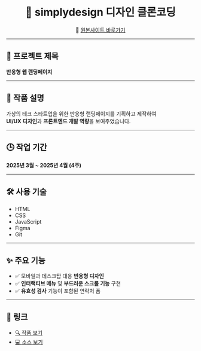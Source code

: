 <h1 align="center">🎨 simplydesign 디자인 클론코딩</h1>

<p align="center">
🔗 <a href="https://simplydesign.kr/">원본사이트 바로가기</a>
</p>

---

## 📌 프로젝트 제목  
**반응형 웹 랜딩페이지**

---

## 📝 작품 설명  
가상의 테크 스타트업을 위한 반응형 랜딩페이지를 기획하고 제작하여  
**UI/UX 디자인**과 **프론트엔드 개발 역량**을 보여주었습니다.

---

## 🕒 작업 기간  
**2025년 3월 ~ 2025년 4월 (4주)**

---

## 🛠 사용 기술  
- HTML  
- CSS  
- JavaScript  
- Figma  
- Git

---

## ✨ 주요 기능  
- ✅ 모바일과 데스크탑 대응 **반응형 디자인**  
- ✅ **인터랙티브 메뉴** 및 **부드러운 스크롤 기능** 구현  
- ✅ **유효성 검사** 기능이 포함된 연락처 폼

---

## 🔗 링크  
- [🔍 작품 보기](#)  
- [💻 소스 보기](#)


